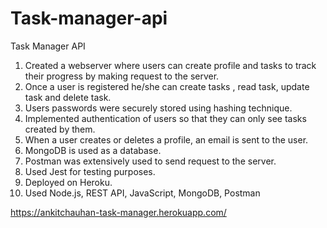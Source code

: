 # Task-manager-api
Task Manager API

1) Created a webserver where users can create profile and tasks to track their progress by making request to the server.
2) Once a user is registered he/she can create tasks , read task, update task and delete task.
3) Users passwords were securely stored using hashing technique.
4) Implemented authentication of users so that they can only see tasks created by them.
5) When a user creates or deletes a profile, an email is sent to the user.
6) MongoDB is used as a database.
7) Postman was extensively used to send request to the server.
8) Used Jest for testing purposes.
9) Deployed on Heroku.
10) Used Node.js, REST API, JavaScript, MongoDB, Postman

https://ankitchauhan-task-manager.herokuapp.com/
